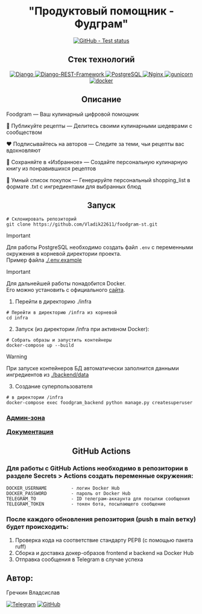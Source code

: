 <h1 align="center">"Продуктовый помощник - Фудграм"</h1>

<p align="center">
    <a href="https://github.com/Vladik22611/foodgram-st/actions?query=workflow:Main Foodgram workflow">
        <img alt="GitHub - Test status" src="https://github.com/Vladik22611/foodgram-st/actions/workflows/main.yml/badge.svg">
    </a>
</p>

<h2 align="center">Стек технологий</h2>

<p align="center">
    <a href="https://www.djangoproject.com/">
        <img alt="Django" src="https://img.shields.io/badge/django-%23092E20.svg?style=for-the-badge&logo=django&logoColor=white">
    </a>
    <a href="https://www.django-rest-framework.org/">
        <img alt="Django-REST-Framework" src="https://img.shields.io/badge/DJANGO-REST-ff1709?style=for-the-badge&logo=django&logoColor=white&color=ff1709&labelColor=gray">
    </a>
    <a href="https://www.postgresql.org/">
        <img alt="PostgreSQL" src="https://img.shields.io/badge/postgres-%23316192.svg?style=for-the-badge&logo=postgresql&logoColor=white">
    </a>
    <a href="https://nginx.org/ru/">
        <img alt="Nginx" src="https://img.shields.io/badge/nginx-%23009639.svg?style=for-the-badge&logo=nginx&logoColor=white">
    </a>
    <a href="https://gunicorn.org/">
        <img alt="gunicorn" src="https://img.shields.io/badge/gunicorn-%298729.svg?style=for-the-badge&logo=gunicorn&logoColor=white">
    </a>
    <a href="https://www.docker.com/">
        <img alt="docker" src="https://img.shields.io/badge/docker-%230db7ed.svg?style=for-the-badge&logo=docker&logoColor=white">
    </a>
</p>

<h2 align="center">Описание</h2>

<p>
  Foodgram — Ваш кулинарный цифровой помощник

🍲 Публикуйте рецепты — Делитесь своими кулинарными шедеврами с сообществом

❤️ Подписывайтесь на авторов — Следите за теми, чьи рецепты вас вдохновляют

📌 Сохраняйте в «Избранное» — Создайте персональную кулинарную книгу из понравившихся рецептов

🛒 Умный список покупок — Генерируйте персональный shopping_list в формате .txt с ингредиентами для выбранных блюд
</p>

<h2 align="center">Запуск</h2>

```shell
# Склонировать репозиторий
git clone https://github.com/Vladik22611/foodgram-st.git
```

> [!IMPORTANT]
> Для работы PostgreSQL необходимо создать файл `.env` с переменными окружения в корневой директории проекта.</br>
> Пример файла [./.env.example](https://github.com/Vladik22611/foodgram-st/blob/main/.env.example)

> [!IMPORTANT]
> Для дальнейшей работы понадобится Docker.</br>
> Его можно установить с официального [сайта](https://www.docker.com/products/docker-desktop).

1. Перейти в директорию ./infra
```shell
# Перейти в директорию /infra из корневой
cd infra
```

2. Запуск (из директории /infra при активном Docker):
   
```shell
# Собрать образы и запустить контейнеры 
docker-compose up --build
```
> [!WARNING]
> При запуске контейнеров БД автоматически заполнится данными ингредиентов из [./backend/data](https://github.com/Vladik22611/foodgram-st/tree/main/backend/data)


3. Создание суперпользователя
```shell
# в директории /infra
docker-compose exec foodgram_backend python manage.py createsuperuser
```

<h3>
    <a href="http://localhost:8000/admin/">Админ-зона</a><p></p>
    <a href="http://localhost:8000/api/docs/">Документация</a>
</h3> 

<h2 align="center">GitHub Actions</h2>

### Для работы с GitHub Actions необходимо в репозитории в разделе Secrets > Actions создать переменные окружения:

```
DOCKER_USERNAME         - логин Docker Hub
DOCKER_PASSWORD         - пароль от Docker Hub
TELEGRAM_TO             - ID телеграм-аккаунта для посылки сообщения
TELEGRAM_TOKEN          - токен бота, посылающего сообщение
```

### После каждого обновления репозитория (push в main ветку) будет происходить:

1. Проверка кода на соответствие стандарту PEP8 (с помощью пакета ruff)
2. Сборка и доставка докер-образов frontend и backend на Docker Hub
3. Отправка сообщения в Telegram в случае успеха

## Автор:

Гречкин Владсислав <br>

[![Telegram](https://img.shields.io/badge/Telegram-2CA5E0?style=for-the-badge&logo=telegram&logoColor=white)](https://t.me/g_vladislav22)
[![GitHub](https://img.shields.io/badge/GitHub-181717?style=for-the-badge&logo=github&logoColor=white)](https://github.com/Vladik22611)
